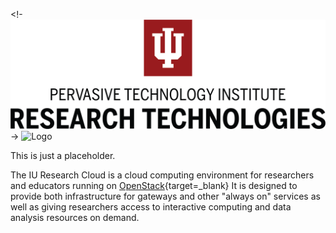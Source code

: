 <!- ![IU RT Logo](images/RT-PTI_lockup_vert_red-black_high-res.png) ->
<img src="images/T-PTI_lockup_vert_red-black_high-res.png" alt="Logo" class="center" width="400"/>

This is just a placeholder. 

The IU Research Cloud is a cloud computing environment for researchers and educators running on [OpenStack](https://www.openstack.org/){target=_blank} It is designed to provide both infrastructure for gateways and other "always on" services as well as giving researchers access to interactive computing and data analysis resources on demand.
